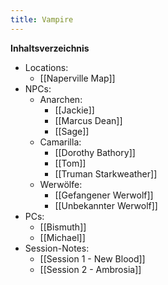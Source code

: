 ```yaml
---
title: Vampire
---
```

**Inhaltsverzeichnis**
- Locations:
	- [[Naperville Map]]
- NPCs:
	- Anarchen:
		- [[Jackie]]
		- [[Marcus Dean]]
		- [[Sage]]
	- Camarilla:
		- [[Dorothy Bathory]]
		- [[Tom]]
		- [[Truman Starkweather]]
	- Werwölfe:
		- [[Gefangener Werwolf]]
		- [[Unbekannter Werwolf]]
- PCs:
	- [[Bismuth]]
	- [[Michael]]
- Session-Notes:
	- [[Session 1 - New Blood]]
	- [[Session 2 - Ambrosia]]